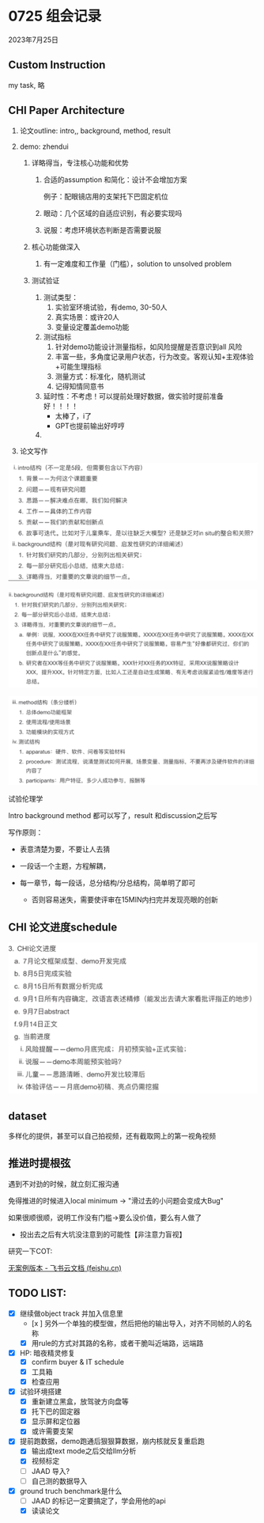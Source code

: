 # 0725 组会记录

2023年7月25日



## Custom Instruction

my task, 略

## CHI Paper Architecture

1. 论文outline: intro,, background, method, result

2. demo: zhendui 

   1. 详略得当，专注核心功能和优势

      1. 合适的assumption 和简化：设计不会增加方案

         例子：配眼镜店用的支架托下巴固定机位

      2. 眼动：几个区域的自适应识别，有必要实现吗

      3. 说服：考虑环境状态判断是否需要说服

   2. 核心功能做深入

      1. 有一定难度和工作量（门槛），solution to unsolved problem

   3. 测试验证

      1. 测试类型：
         1. 实验室环境试验，有demo, 30-50人
         2. 真实场景：或许20人
         3. 变量设定覆盖demo功能
      2. 测试指标
         1. 针对demo功能设计测量指标，如风险提醒是否意识到all 风险
         2. 丰富一些，多角度记录用户状态，行为改变。客观认知+主观体验+可能生理指标
         3. 测量方式：标准化，随机测试
         4. 记得知情同意书
      3. 延时性：不考虑！可以提前处理好数据，做实验时提前准备好！！！！
         - 太棒了，i了
         - GPT也提前输出好哼哼
      4. 

3. 论文写作

![image-20230725101422033](./0725_Lab_Record.assets/image-20230725101422033.png)

![image-20230725101727632](./0725_Lab_Record.assets/image-20230725101727632.png)

![image-20230725101902870](./0725_Lab_Record.assets/image-20230725101902870.png)

试验伦理学

Intro background method 都可以写了，result 和discussion之后写

写作原则：

- 表意清楚为要，不要让人去猜

- 一段话一个主题，方程解耦，
- 每一章节，每一段话，总分结构/分总结构，简单明了即可
  - 否则容易迷失，需要使评审在15MIN内扫完并发现亮眼的创新



## CHI 论文进度schedule

![image-20230725102357838](./0725_Lab_Record.assets/image-20230725102357838.png)

## dataset

多样化的提供，甚至可以自己拍视频，还有截取网上的第一视角视频





## 推进时提根弦

遇到不对劲的时候，就立刻汇报沟通

免得推进的时候进入local minimum -> "滑过去的小问题会变成大Bug"

如果很顺很顺，说明工作没有门槛->要么没价值，要么有人做了

- 投出去之后有大坑没注意到的可能性【非注意力盲视】







研究一下COT:

[‍⁣﻿‌﻿﻿‌‍‬⁣﻿‬﻿‌⁢⁢⁤⁡﻿⁣⁢⁤‍⁤⁤﻿⁤⁤﻿‍‌⁤‍⁣⁢⁣⁢⁤﻿﻿⁡﻿无案例版本 - 飞书云文档 (feishu.cn)](https://rsqru0jda7.feishu.cn/wiki/WoVfwH3kjicjvVkHkdCcPeUCnEh)

## TODO LIST:

- [x] 继续做object  track 并加入信息里
  - [x ] 另外一个单独的模型做，然后把他的输出导入，对齐不同帧的人的名称
  - [x] 用rule的方式对其路的名称，或者干脆叫近端路，远端路
- [x] HP: 暗夜精灵修复
  - [x] confirm buyer & IT schedule 
  - [x] 工具箱
  - [x] 检查应用
- [x] 试验环境搭建
  - [x] 重新建立黑盒，放驾驶方向盘等
  - [x] 托下巴的固定器
  - [x] 显示屏和定位器
  - [x] 或许需要支架
- [x] 提前跑数据，demo跑通后狠狠算数据，崩内核就反复重启跑
  - [x] 输出成text mode之后交给llm分析
  - [x] 视频标定
  - [ ] JAAD 导入?
  - [ ] 自己测的数据导入
- [x] ground truch benchmark是什么
  - [ ] JAAD 的标记一定要搞定了，学会用他的api
  - [x] 读读论文
